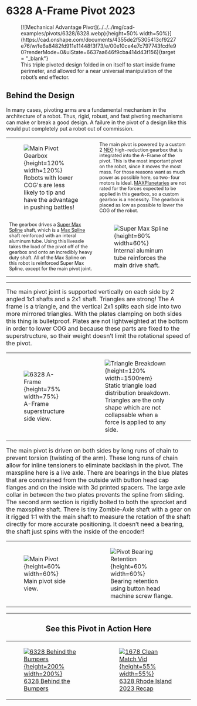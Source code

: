 <meta property="og:title" content="Pivot CAD Example: 6328 2023 A-Frame Pivot">
<meta property="og:type" content="website">
<meta property="og:url" content="https://www.frcdesign.org/cad-examples/shooter/examples/6328pivot/">
<!--meta property="og:image" content="https://www.frcdesign.org/img/cad-examples/shooter/1678-shooter/citrus-shooter.webp"-->
<meta name="theme-color" content="#4CAE4F">
<meta name="twitter:card" content="summary_large_image">

<style>

td, th , table{
   border: none!important;
}

td{
  text-align: left !important;
  vertical-align: middle !important;
}

table tr:hover{
    background-color: transparent !important;
}

</style>

# 6328 A-Frame Pivot 2023

<figure markdown="span">
[![Mechanical Advantage Pivot](../../../img/cad-examples/pivots/6328/6328.webp){height=50% width=50%}](https://cad.onshape.com/documents/4355de2f5305413cf9227e76/w/fe6a8482fd911e11448f3f73/e/00e10ce4e7c797743fcdfe90?renderMode=0&uiState=6637aa646f9cba414d43f156){target = "_blank"}
<figcaption>This triple pivoted design folded in on itself to start inside frame perimeter, and allowed for a near universal manipulation of the robot’s end effector.</figcaption>
</figure>

## Behind the Design

In many cases, pivoting arms are a fundamental mechanism in the architecture of a robot. Thus, rigid, robust, and fast pivoting mechanisms can make or break a good design. A failure in the pivot of a design like this would put completely put a robot out of commission.

|||
|:-:|:-:|
|<figure>![Main Pivot Gearbox](../../../img/cad-examples/pivots/6328/gearbox.webp){height=120% width=120%}<figcaption> Robots with lower COG's are less likely to tip and have the advantage in pushing battles! </figcaption></figure>|<span style="font-size:.8rem;">The main pivot is powered by a custom 2 [NEO](https://www.revrobotics.com/rev-21-1650/) high-reduction gearbox that is integrated into the A-Frame of the pivot. This is the most important pivot on the robot, since it moves the most mass. For those reasons want as much power as possible here, so two-four motors is ideal. [MAXPlanetaries](https://www.revrobotics.com/rev-21-2100/) are not rated for the forces expected to be applied in this gearbox, so a custom gearbox is a necessity. The gearbox is placed as low as possible to lower the COG of the robot.</span>|
|<span style="font-size:.8rem;"> The gearbox drives a [Super Max Spline](https://www.chiefdelphi.com/t/experiences-with-rev-ion-so-far/431176/80?page=2) shaft, which is a [Max Spline](https://www.revrobotics.com/rev-21-2520/) shaft reinforced with an interal aluminum tube. Using this liveaxle takes the load of the pivot off of the gearbox and onto an incredibly heavy duty shaft. All of the Max Spline on this robot is reinforced Super Max Spline, except for the main pivot joint.</span>|<figure>![Super Max Spline](../../../img/cad-examples/pivots/6328/supermaxspline.webp){height=60% width=60%}<figcaption> Internal aluminum tube reinforces the main drive shaft. </figcaption></figure>|

***
<span style="text-align: center; font-size:1rem">The main pivot joint is supported vertically on each side by 2 angled 1x1 shafts and a 2x1 shaft. Triangles are strong! The A frame is a triangle, and the vertical 2x1 splits each side into two more mirrored triangles. With the plates clamping on both sides this thing is bulletproof. Plates are not lightweighted at the bottom in order to lower COG and because these parts are fixed to the superstructure, so their weight doesn’t limit the rotational speed of the pivot.</span>

|||
|:-:|:-:|
|<figure>![6328 A-Frame](../../../img/cad-examples/pivots/6328/aframe.webp){height=75% width=75%}<figcaption> A-Frame superstructure side view. </figcaption></figure>|<figure>![Triangle Breakdown](../../../img/cad-examples/pivots/6328/triangles.webp){height=120% width=1500rem}<figcaption> Static triangle load distribution breakdown. Triangles are the only shape which are not collapsable when a force is applied to any side. </figcaption></figure>|

<span style="text-align: center; font-size:1rem">The main pivot is driven on both sides by long runs of chain to prevent torsion (twisting of the arm). These long runs of chain allow for inline tensioners to eliminate backlash in the pivot. The maxspline here is a live axle. There are bearings in the blue plates that are constrained from the outside with button head cap flanges and on the inside with 3d printed spacers. The large axle collar in between the two plates prevents the spline from sliding. The second arm section is rigidly bolted to both the sprocket and the maxspline shaft. There is tiny Zombie-Axle shaft with a gear on it rigged 1:1 with the main shaft to measure the rotation of the shaft directly for more accurate positioning. It doesn’t need a bearing, the shaft just spins with the inside of the encoder!</span>

|||
|:-:|:-:|
|<figure>![Main Pivot](../../../img/cad-examples/pivots/6328/mainpivot.webp){height=60% width=60%}<figcaption> Main pivot side view. </figcaption></figure>|<figure>![Pivot Bearing Retention](../../../img/cad-examples/pivots/6328/pivot_side.webp){height=60% width=60%}<figcaption> Bearing retention using button head machine screw flange. </figcaption></figure>|

***

## <p style="text-align: center;"> See this Pivot in Action Here </p>

|||
|:-:|:-:|
|[<figure>![6328 Behind the Bumpers](../../../img/cad-examples/pivots/6328/6328btb.webp){height=200% width=200%}<figcaption>6328 Behind the Bumpers</figcaption><figure>](https://youtu.be/3cXXOSFAnJU)|[<figure>![1678 Clean Match Vid](../../../img/cad-examples/pivots/6328/6328_match.webp){height=55% width=55%}<figcaption>6328 Rhode Island 2023 Recap</figcaption></figure>](https://youtu.be/89FRu3nUPtU)|

<br>